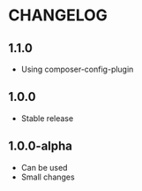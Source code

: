 CHANGELOG
==============

1.1.0
-----------------
 * Using composer-config-plugin
 
1.0.0
-----------------
  * Stable release

1.0.0-alpha
-----------------
  * Can be used
  * Small changes
